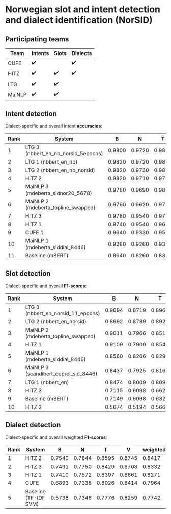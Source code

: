 # Norwegian slot and intent detection and dialect identification (NorSID)

## Participating teams

| Team   | Intents | Slots | Dialects |
|--------|---------|-------|----------|
| CUFE   | :heavy_check_mark:       |       | :heavy_check_mark:        |
| HITZ   | :heavy_check_mark:       | :heavy_check_mark:     | :heavy_check_mark:        |
| LTG    | :heavy_check_mark:       | :heavy_check_mark:     |          |
| MaiNLP | :heavy_check_mark:       | :heavy_check_mark:     |          |

## Intent detection

Dialect-specific and overall intent **accuracies**:

| Rank | System                              | B      | N      | T      | V      | Overall |
|------|-------------------------------------|--------|--------|--------|--------|---------|
| 1    | LTG 3 (nbbert_en_nb_norsid_5epochs) | 0.9800 | 0.9720 | 0.9827 | 0.9820 | 0.9802  |
| 2    | LTG 1 (nbbert_en_nb)                | 0.9820 | 0.9720 | 0.9833 | 0.9784 | 0.9789  |
| 3    | LTG 2 (nbbert_en_nb_norsid)         | 0.9820 | 0.9730 | 0.9813 | 0.9784 | 0.9785  |
| 4    | HITZ 2                              | 0.9820 | 0.9710 | 0.9760 | 0.9788 | 0.9769  |
| 5    | MaiNLP 3 (mdeberta_sidnor20_5678)   | 0.9780 | 0.9690 | 0.9800 | 0.9768 | 0.9764  |
| 6    | MaiNLP 2 (mdeberta_topline_swapped) | 0.9760 | 0.9620 | 0.9767 | 0.9716 | 0.9716  |
| 7    | HITZ 3                              | 0.9780 | 0.9540 | 0.9780 | 0.9724 | 0.9711  |
| 8    | HITZ 1                              | 0.9740 | 0.9540 | 0.9693 | 0.9604 | 0.9629  |
| 9    | CUFE 1                              | 0.9640 | 0.9330 | 0.9580 | 0.9356 | 0.9438  |
| 10   | MaiNLP 1 (mdeberta_siddial_8446)    | 0.9280 | 0.9260 | 0.9340 | 0.9400 | 0.9347  |
| 11   | Baseline (mBERT)                    | 0.8640 | 0.8260 | 0.8333 | 0.8480 | 0.8415  |

## Slot detection

Dialect-specific and overall **F1-scores**:

| Rank | System                                | B      | N      | T      | V      | Overall |
|------|---------------------------------------|--------|--------|--------|--------|---------|
| 1    | LTG 3 (nbbert_en_norsid_11_epochs)    | 0.9094 | 0.8719 | 0.8969 | 0.8949 | 0.8927  |
| 2    | LTG 2 (nbbert_en_norsid)              | 0.8992 | 0.8789 | 0.8927 | 0.8962 | 0.8925  |
| 3    | MaiNLP 2 (mdeberta_topline_swapped)   | 0.9011 | 0.7966 | 0.8518 | 0.8717 | 0.8557  |
| 4    | HITZ 1                                | 0.9109 | 0.7900 | 0.8548 | 0.8661 | 0.8537  |
| 5    | MaiNLP 1 (mdeberta_siddial_8446)      | 0.8560 | 0.8266 | 0.8299 | 0.8411 | 0.8368  |
| 6    | MaiNLP 3 (scandibert_deprel_sid_8446) | 0.8437 | 0.7925 | 0.8168 | 0.8401 | 0.8257  |
| 7    | LTG 1 (nbbert_en)                     | 0.8474 | 0.8009 | 0.8096 | 0.8330 | 0.8222  |
| 8    | HITZ 3                                | 0.7115 | 0.6098 | 0.6622 | 0.6818 | 0.6664  |
| 9    | Baseline (mBERT)                      | 0.7149 | 0.6068 | 0.6323 | 0.6505 | 0.6436  |
| 10   | HITZ 2                                | 0.5674 | 0.5194 | 0.5669 | 0.5625 | 0.5566  |

## Dialect detection

Dialect-specific and overall weighted **F1-scores**:

| Rank | System                | B      | N      | T      | V      | weighted |
|------|-----------------------|--------|--------|--------|--------|----------|
| 1    | HITZ 2                | 0.7540 | 0.7844 | 0.8595 | 0.8745 | 0.8417   |
| 2    | HITZ 3                | 0.7491 | 0.7750 | 0.8429 | 0.8708 | 0.8332   |
| 3    | HITZ 1                | 0.7410 | 0.7572 | 0.8397 | 0.8661 | 0.8271   |
| 4    | CUFE                  | 0.6893 | 0.7338 | 0.8026 | 0.8414 | 0.7964   |
| 5    | Baseline (TF-IDF SVM) | 0.5738 | 0.7346 | 0.7776 | 0.8259 | 0.7742   |
